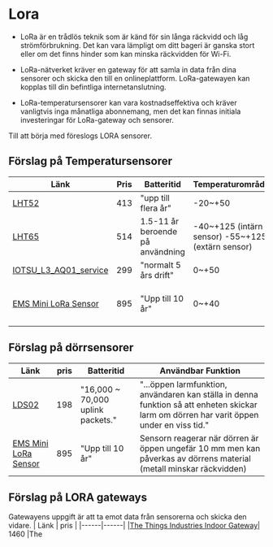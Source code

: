 # Lora

* LoRa är en trådlös teknik som är känd för sin långa räckvidd och låg strömförbrukning. Det kan vara lämpligt om ditt bageri är ganska stort eller om det finns hinder som kan minska räckvidden för Wi-Fi.

* LoRa-nätverket kräver en gateway för att samla in data från dina sensorer och skicka den till en onlineplattform. LoRa-gatewayen kan kopplas till din befintliga internetanslutning.

* LoRa-temperatursensorer kan vara kostnadseffektiva och kräver vanligtvis inga månatliga abonnemang, men det kan finnas initiala investeringar för LoRa-gateway och sensorer.

Till att börja med föreslogs LORA sensorer. 

## Förslag på Temperatursensorer

| Länk | Pris  | Batteritid                       | Temperaturområde                                  | Mäter också              |
|-|-|-|-|-|
| [LHT52](https://www.digikey.se/sv/products/detail/seeed-technology-co.,-ltd/101990984/16652883?utm_adgroup=&utm_source=google&utm_medium=cpc&utm_campaign=PMAX%20Shopping_Product_High%20Performers&utm_term=&productid=16652883&utm_content=&utm_id=go_cmp-19549529751_adg-_ad-__dev-c_ext-_prd-16652883_sig-CjwKCAjwysipBhBXEiwApJOcuw7otEcOU48ScTSr2y0KnUQknbza133N0kkmly801l9J1o7VeKdjLhoCU94QAvD_BwE&gclid=CjwKCAjwysipBhBXEiwApJOcuw7otEcOU48ScTSr2y0KnUQknbza133N0kkmly801l9J1o7VeKdjLhoCU94QAvD_BwE) | 413   | "upp till flera år"              | -20~+50                                           | Luftfuktighet            |
| [LHT65](https://www.elfa.se/en/lht65-lorawan-sht20-temperature-and-humidity-sensor-915mhz-seeed-studio-113990755/p/30163014?ext_cid=shgooaqsesv-Shopping-PerformanceMax-CSS&cq_src=google_ads&cq_cmp=20378176311&cq_con=&cq_term=&cq_med=pla&cq_plac=&cq_net=x&cq_pos=&cq_plt=gp&gclid=CjwKCAjwysipBhBXEiwApJOcuwnCMCUkaiSLwhB0_79ztzG6db4bPiu-UFQ9BfnNvDywDtGn3h0C4RoCs2gQAvD_BwE&gclsrc=aw.ds)                                                                                                             | 514   | 1.5-11 år beroende på användning | -40~+125 (intärn sensor) -55~+125 (extärn sensor) | Luftfuktighet            |
| [IOTSU_L3_AQ01_service](https://www.acandia.se/product/lora-sensor-for-temp-rh-co2-och-tvoc-inne?sku=IOTSU_L3_AQ01_service&referer=google-shopping&country=SE&currency=SEK&gclid=CjwKCAjwysipBhBXEiwApJOcu0--bpDlYaCDPKy8FHtRa-13dHoq0e3HYO53bU6824Z3z1_f2PdPMBoCHXcQAvD_BwE)                                                                                                                                                                                                                        | 299   | "normalt 5 års drift"            | 0~+50                                             | Luftfuktighet, CO2, TVOC |
|[EMS Mini LoRa Sensor ](https://www.dustinhome.se/product/5011208976/ems-mini-lora-sensor?gclid=CjwKCAjwysipBhBXEiwApJOcuy7WcbXjWAhYEBPRg41w_hwoTI9LbAZG1rzgJtztjqtwS2-fJdGFXRoC7Z4QAvD_BwE&tab=specification)|895|"Upp till 10 år"|0~+40|Dörr, Fuktighet, Översvämning, Accelerometer|

## Förslag på dörrsensorer

| Länk | pris | Batteritid | Användbar Funktion |
|------|------|------------|--------------------|
|[LDS02](https://www.digikey.se/sv/products/detail/seeed-technology-co.,-ltd/101990921/16128317?utm_adgroup=&utm_source=google&utm_medium=cpc&utm_campaign=PMAX%20Shopping_Product_High%20Performers&utm_term=&productid=16128317&utm_content=&utm_id=go_cmp-19549529751_adg-_ad-__dev-c_ext-_prd-16128317_sig-CjwKCAjwysipBhBXEiwApJOcu2EvPH7vGSeenPXfsRVBm2takXOF7F32n3XnR9Q6WI3hAPAprKYREBoC79AQAvD_BwE&gclid=CjwKCAjwysipBhBXEiwApJOcu2EvPH7vGSeenPXfsRVBm2takXOF7F32n3XnR9Q6WI3hAPAprKYREBoC79AQAvD_BwE)|198| "16,000 ~ 70,000 uplink packets."| "...öppen larmfunktion, användaren kan ställa in denna funktion så att enheten skickar larm om dörren har varit öppen under en viss tid." |
|[EMS Mini LoRa Sensor ](https://www.dustinhome.se/product/5011208976/ems-mini-lora-sensor?gclid=CjwKCAjwysipBhBXEiwApJOcuy7WcbXjWAhYEBPRg41w_hwoTI9LbAZG1rzgJtztjqtwS2-fJdGFXRoC7Z4QAvD_BwE&tab=specification)|895|"Upp till 10 år"|Sensorn reagerar när dörren är öppen ungefär 10 mm men kan påverkas av dörrens material (metall minskar räckvidden)|

## Förslag på LORA gateways 

Gatewayens uppgift är att ta emot data från sensorerna och skicka den vidare. 
| Länk | pris |
|------|------|
|[The Things Industries Indoor Gateway](https://se.rs-online.com/web/p/communication-wireless-development-tools/2018876?cm_mmc=SE-PLA-DS3A-_-google-_-CSS_SE_EN_Raspberry_Pi_%26_Arduino_%26_ROCK_%26_Development_Tools_Whoop-_-(SE:Whoop!)+Communication+%26+Wireless+Development+Tools-_-2018876&matchtype=&pla-302930656441&gclid=CjwKCAjw1t2pBhAFEiwA_-A-NOvxPfAQ4cl8sQ8oEuscpmawnXehCW75WMHKWKnB0HmnI4oHW4bPExoCufoQAvD_BwE&gclsrc=aw.ds)| 1460 |The 